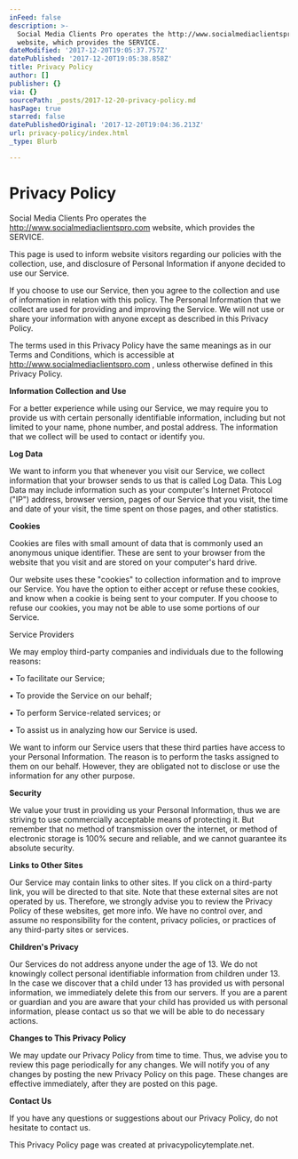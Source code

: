 ```yaml
---
inFeed: false
description: >-
  Social Media Clients Pro operates the http://www.socialmediaclientspro.com
  website, which provides the SERVICE.
dateModified: '2017-12-20T19:05:37.757Z'
datePublished: '2017-12-20T19:05:38.858Z'
title: Privacy Policy
author: []
publisher: {}
via: {}
sourcePath: _posts/2017-12-20-privacy-policy.md
hasPage: true
starred: false
datePublishedOriginal: '2017-12-20T19:04:36.213Z'
url: privacy-policy/index.html
_type: Blurb

---
```

# **Privacy Policy**

Social Media Clients Pro operates the http://www.socialmediaclientspro.com website, which provides the SERVICE.

This page is used to inform website visitors regarding our policies with the collection, use, and disclosure of Personal Information if anyone decided to use our Service.

If you choose to use our Service, then you agree to the collection and use of information in relation with this policy. The Personal Information that we collect are used for providing and improving the Service. We will not use or share your information with anyone except as described in this Privacy Policy.

The terms used in this Privacy Policy have the same meanings as in our Terms and Conditions, which is accessible at http://www.socialmediaclientspro.com , unless otherwise defined in this Privacy Policy.

**Information Collection and Use**

For a better experience while using our Service, we may require you to provide us with certain personally identifiable information, including but not limited to your name, phone number, and postal address. The information that we collect will be used to contact or identify you.

**Log Data**

We want to inform you that whenever you visit our Service, we collect information that your browser sends to us that is called Log Data. This Log Data may include information such as your computer's Internet Protocol ("IP") address, browser version, pages of our Service that you visit, the time and date of your visit, the time spent on those pages, and other statistics.

**Cookies**

Cookies are files with small amount of data that is commonly used an anonymous unique identifier. These are sent to your browser from the website that you visit and are stored on your computer's hard drive.

Our website uses these "cookies" to collection information and to improve our Service. You have the option to either accept or refuse these cookies, and know when a cookie is being sent to your computer. If you choose to refuse our cookies, you may not be able to use some portions of our Service.

Service Providers

We may employ third-party companies and individuals due to the following reasons:

• To facilitate our Service;

• To provide the Service on our behalf;

• To perform Service-related services; or

• To assist us in analyzing how our Service is used.

We want to inform our Service users that these third parties have access to your Personal Information. The reason is to perform the tasks assigned to them on our behalf. However, they are obligated not to disclose or use the information for any other purpose.

**Security**

We value your trust in providing us your Personal Information, thus we are striving to use commercially acceptable means of protecting it. But remember that no method of transmission over the internet, or method of electronic storage is 100% secure and reliable, and we cannot guarantee its absolute security.

**Links to Other Sites**

Our Service may contain links to other sites. If you click on a third-party link, you will be directed to that site. Note that these external sites are not operated by us. Therefore, we strongly advise you to review the Privacy Policy of these websites, get more info. We have no control over, and assume no responsibility for the content, privacy policies, or practices of any third-party sites or services.

**Children's Privacy**

Our Services do not address anyone under the age of 13\. We do not knowingly collect personal identifiable information from children under 13\. In the case we discover that a child under 13 has provided us with personal information, we immediately delete this from our servers. If you are a parent or guardian and you are aware that your child has provided us with personal information, please contact us so that we will be able to do necessary actions.

**Changes to This Privacy Policy**

We may update our Privacy Policy from time to time. Thus, we advise you to review this page periodically for any changes. We will notify you of any changes by posting the new Privacy Policy on this page. These changes are effective immediately, after they are posted on this page.

**Contact Us**

If you have any questions or suggestions about our Privacy Policy, do not hesitate to contact us.

This Privacy Policy page was created at privacypolicytemplate.net.
